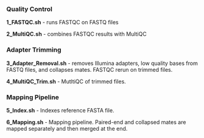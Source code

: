 ### Quality Control  

**1_FASTQC.sh** - runs FASTQC on FASTQ files

**2_MultiQC.sh** - combines FASTQC results with MultiQC

### Adapter Trimming  

**3_Adapter_Removal.sh** - removes Illumina adapters, low quality bases from FASTQ files, and collapses mates. FASTQC rerun on trimmed files.

**4_MultiQC_Trim.sh** - MutltiQC of trimmed files.

### Mapping Pipeline  

**5_Index.sh** - Indexes reference FASTA file.

**6_Mapping.sh** - Mapping pipeline. Paired-end and collapsed mates are mapped separately and then merged at the end.
